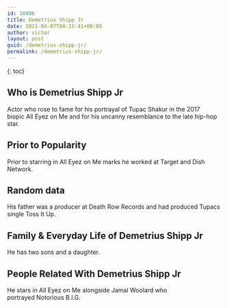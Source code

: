 ```yaml
---
id: 10496
title: Demetrius Shipp Jr
date: 2021-04-07T08:15:41+00:00
author: victor
layout: post
guid: /demetrius-shipp-jr/
permalink: /demetrius-shipp-jr/
---
```



{: toc}


## Who is Demetrius Shipp Jr



Actor who rose to fame for his portrayal of Tupac Shakur in the 2017 biopic All Eyez on Me and for his uncanny resemblance to the late hip-hop star.

                
                
                
## Prior to Popularity



Prior to starring in All Eyez on Me marks he worked at Target and Dish Network.

                
                
                
## Random data



His father was a producer at Death Row Records and had produced Tupacs single Toss It Up.

                
                
                
## Family & Everyday Life of Demetrius Shipp Jr



He has two sons and a daughter.

                
                
                
## People Related With Demetrius Shipp Jr



He stars in All Eyez on Me alongside Jamal Woolard who portrayed Notorious B.I.G.

                
              
            
          
          
          